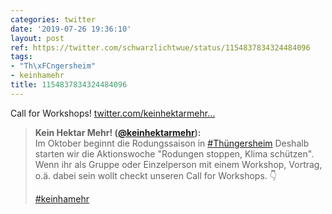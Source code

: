 ```yaml
---
categories: twitter
date: '2019-07-26 19:36:10'
layout: post
ref: https://twitter.com/schwarzlichtwue/status/1154837834324484096
tags:
- "Th\xFCngersheim"
- keinhamehr
title: 1154837834324484096
---
```

Call for Workshops! [twitter.com/keinhektarmehr…](https://twitter.com/keinhektarmehr/status/1154837182798077952) 
> <b>Kein Hektar Mehr! ([@keinhektarmehr](https://twitter.com/keinhektarmehr)):</b>  
>Im Oktober beginnt die Rodungssaison in [#Thüngersheim](/t/thüngersheim)  Deshalb starten wir die Aktionswoche "Rodungen stoppen, Klima schützen". Wenn ihr als Gruppe oder Einzelperson mit einem Workshop, Vortrag, o.ä. dabei sein wollt checkt unseren Call for Workshops. 👇  
>  
>  
>  
>[#keinhamehr](/t/keinhamehr)    

